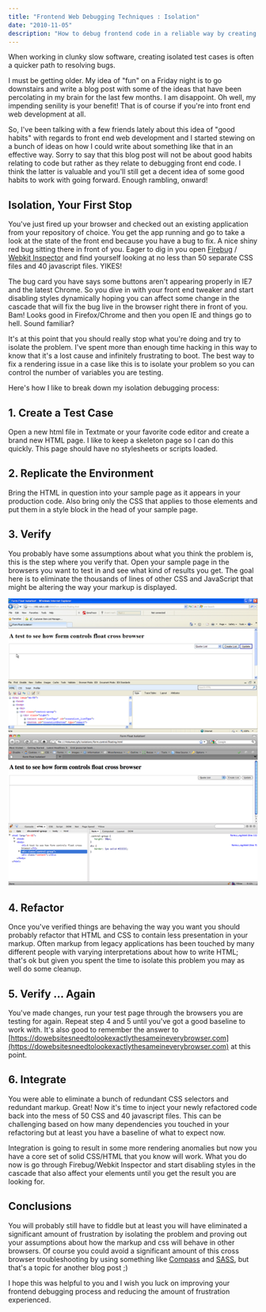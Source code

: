```yaml
---
title: "Frontend Web Debugging Techniques : Isolation"
date: "2010-11-05"
description: "How to debug frontend code in a reliable way by creating an isolated example to work from."
---
```


<aside class="tldr">
When working in clunky slow software, creating isolated test cases is often a quicker path to resolving bugs.
</aside>

I must be getting older. My idea of "fun" on a Friday night is to go downstairs and write a blog post with some of the ideas that have been percolating in my brain for the last few months. I am disappoint. Oh well, my impending senility is your benefit! That is of course if you're into front end web development at all.

So, I've been talking with a few friends lately about this idea of "good habits" with regards to front end web development and I started stewing on a bunch of ideas on how I could write about something like that in an effective way. Sorry to say that this blog post will not be about good habits relating to code but rather as they relate to debugging front end code. I think the latter is valuable and you'll still get a decent idea of some good habits to work with going forward. Enough rambling, onward!

## Isolation, Your First Stop

You've just fired up your browser and checked out an existing application from your repository of choice. You get the app running and go to take a look at the state of the front end because you have a bug to fix. A nice shiny red bug sitting there in front of you. Eager to dig in you open [Firebug](https://www.getfirebug.com) / [Webkit Inspector](https://webkit.org/blog/1091/more-web-inspector-updates/) and find yourself looking at no less than 50 separate CSS files and 40 javascript files. YIKES!

The bug card you have says some buttons aren't appearing properly in IE7 and the latest Chrome. So you dive in with your front end tweaker and start disabling styles dynamically hoping you can affect some change in the cascade that will fix the bug live in the browser right there in front of you. Bam! Looks good in Firefox/Chrome and then you open IE and things go to hell. Sound familiar?

It's at this point that you should really stop what you're doing and try to isolate the problem. I've spent more than enough time hacking in this way to know that it's a lost cause and infinitely frustrating to boot. The best way to fix a rendering issue in a case like this is to isolate your problem so you can control the number of variables you are testing.

Here's how I like to break down my isolation debugging process:

## 1. Create a Test Case

Open a new html file in Textmate or your favorite code editor and create a brand new HTML page. I like to keep a skeleton page so I can do this quickly. This page should have no stylesheets or scripts loaded.

<script src="https://gist.github.com/davemo/665184.js"></script>

## 2. Replicate the Environment

Bring the HTML in question into your sample page as it appears in your production code. Also bring only the CSS that applies to those elements and put them in a style block in the head of your sample page.

<script src="https://gist.github.com/davemo/665183.js"></script>

## 3. Verify

You probably have some assumptions about what you think the problem is, this is the step where you verify that. Open your sample page in the browsers you want to test in and see what kind of results you get. The goal here is to eliminate the thousands of lines of other CSS and JavaScript that might be altering the way your markup is displayed.

![](/img/17120048-Screen_shot_2010-11-05_at_10.13.57_PM.png)
![](/img/17120050-Screen_shot_2010-11-05_at_10.14.39_PM.png)

## 4. Refactor

Once you've verified things are behaving the way you want you should probably refactor that HTML and CSS to contain less presentation in your markup. Often markup from legacy applications has been touched by many different people with varying interpretations about how to write HTML; that's ok but given you spent the time to isolate this problem you may as well do some cleanup.

## 5. Verify ... Again

You've made changes, run your test page through the browsers you are testing for again. Repeat step 4 and 5 until you've got a good baseline to work with. It's also good to remember the answer to [https://dowebsitesneedtolookexactlythesameineverybrowser.com](https://dowebsitesneedtolookexactlythesameineverybrowser.com) at this point.

## 6. Integrate

You were able to eliminate a bunch of redundant CSS selectors and redundant markup. Great! Now it's time to inject your newly refactored code back into the mess of 50 CSS and 40 javascript files. This can be challenging based on how many dependencies you touched in your refactoring but at least you have a baseline of what to expect now.

Integration is going to result in some more rendering anomalies but now you have a core set of solid CSS/HTML that you know will work. What you do now is go through Firebug/Webkit Inspector and start disabling styles in the cascade that also affect your elements until you get the result you are looking for.

## Conclusions

You will probably still have to fiddle but at least you will have eliminated a significant amount of frustration by isolating the problem and proving out your assumptions about how the markup and css will behave in other browsers. Of course you could avoid a significant amount of this cross browser troubleshooting by using something like [Compass](https://compass-style.org/docs/) and [SASS](https://brandonmathis.com/blog/2010/09/21/fast-color-theming-with-compass-and-sass/),
but that's a topic for another blog post ;)

I hope this was helpful to you and I wish you luck on improving your frontend debugging process and reducing the amount of frustration experienced.
